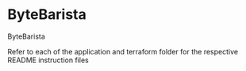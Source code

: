 # ByteBarista
ByteBarista

Refer to each of the application and terraform folder for the respective README instruction files
